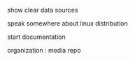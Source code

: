 show clear data sources

speak somewhere about linux distribution

start documentation

organization : media repo